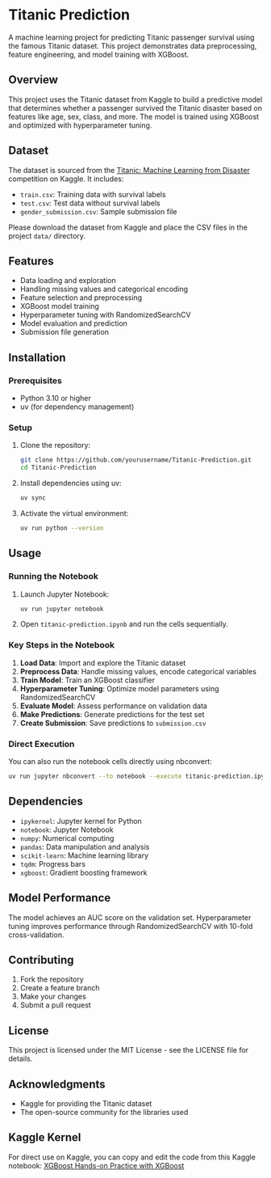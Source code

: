 # Titanic Prediction

A machine learning project for predicting Titanic passenger survival using the famous Titanic dataset. This project demonstrates data preprocessing, feature engineering, and model training with XGBoost.

## Overview

This project uses the Titanic dataset from Kaggle to build a predictive model that determines whether a passenger survived the Titanic disaster based on features like age, sex, class, and more. The model is trained using XGBoost and optimized with hyperparameter tuning.

## Dataset

The dataset is sourced from the [Titanic: Machine Learning from Disaster](https://www.kaggle.com/c/titanic) competition on Kaggle. It includes:

- `train.csv`: Training data with survival labels
- `test.csv`: Test data without survival labels
- `gender_submission.csv`: Sample submission file

Please download the dataset from Kaggle and place the CSV files in the project `data/` directory.

## Features

- Data loading and exploration
- Handling missing values and categorical encoding
- Feature selection and preprocessing
- XGBoost model training
- Hyperparameter tuning with RandomizedSearchCV
- Model evaluation and prediction
- Submission file generation

## Installation

### Prerequisites

- Python 3.10 or higher
- uv (for dependency management)

### Setup

1. Clone the repository:
   ```bash
   git clone https://github.com/yourusername/Titanic-Prediction.git
   cd Titanic-Prediction
   ```

2. Install dependencies using uv:
   ```bash
   uv sync
   ```

3. Activate the virtual environment:
   ```bash
   uv run python --version
   ```

## Usage

### Running the Notebook

1. Launch Jupyter Notebook:
   ```bash
   uv run jupyter notebook
   ```

2. Open `titanic-prediction.ipynb` and run the cells sequentially.

### Key Steps in the Notebook

1. **Load Data**: Import and explore the Titanic dataset
2. **Preprocess Data**: Handle missing values, encode categorical variables
3. **Train Model**: Train an XGBoost classifier
4. **Hyperparameter Tuning**: Optimize model parameters using RandomizedSearchCV
5. **Evaluate Model**: Assess performance on validation data
6. **Make Predictions**: Generate predictions for the test set
7. **Create Submission**: Save predictions to `submission.csv`

### Direct Execution

You can also run the notebook cells directly using nbconvert:

```bash
uv run jupyter nbconvert --to notebook --execute titanic-prediction.ipynb
```

## Dependencies

- `ipykernel`: Jupyter kernel for Python
- `notebook`: Jupyter Notebook
- `numpy`: Numerical computing
- `pandas`: Data manipulation and analysis
- `scikit-learn`: Machine learning library
- `tqdm`: Progress bars
- `xgboost`: Gradient boosting framework

## Model Performance

The model achieves an AUC score on the validation set. Hyperparameter tuning improves performance through RandomizedSearchCV with 10-fold cross-validation.

## Contributing

1. Fork the repository
2. Create a feature branch
3. Make your changes
4. Submit a pull request

## License

This project is licensed under the MIT License - see the LICENSE file for details.

## Acknowledgments

- Kaggle for providing the Titanic dataset
- The open-source community for the libraries used

## Kaggle Kernel

For direct use on Kaggle, you can copy and edit the code from this Kaggle notebook: [XGBoost Hands-on Practice with XGBoost](https://www.kaggle.com/code/whats2000/xgboost-hand-on-practice-with-xgboost#Load-the-data-and-display-head)
